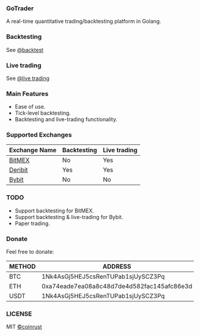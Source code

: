### GoTrader
A real-time quantitative trading/backtesting platform in Golang.

### Backtesting
See [@backtest](https://github.com/coinrust/gotrader/blob/master/examples/backtest/main.go)

### Live trading
See [@live trading](https://github.com/coinrust/gotrader/blob/master/examples/live/main.go)

### Main Features
* Ease of use.
* Tick-level backtesting.
* Backtesting and live-trading functionality.

### Supported Exchanges
| Exchange Name                                         | Backtesting       | Live trading      |
| ----------------------------------------------------- |------------------ | ----------------- |
| [BitMEX](https://www.bitmex.com/register/o0Duru)      | No                | Yes               |
| [Deribit](https://www.deribit.com/reg-7357.93)        | Yes               | Yes               |
| [Bybit](https://www.bybit.com/app/register?ref=qQggy) | No                | No                |

### TODO
* Support backtesting for BitMEX.
* Support backtesting & live-trading for Bybit.
* Paper trading.

### Donate

Feel free to donate:

| METHOD  | ADDRESS                                     |
|-------- |-------------------------------------------- |
| BTC     | 1Nk4AsGj5HEJ5csRenTUPab1sjUySCZ3Pq          |
| ETH     | 0xa74eade7ea08a8c48d7de4d582fac145afc86e3d  |
| USDT    | 1Nk4AsGj5HEJ5csRenTUPab1sjUySCZ3Pq          |

### LICENSE
MIT [©coinrust](https://github.com/coinrust)